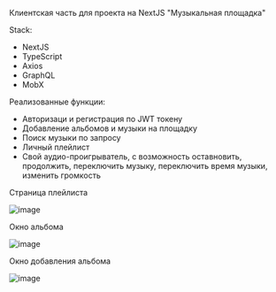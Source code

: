Клиентская часть для проекта на NextJS "Музыкальная площадка"

Stack:
- NextJS
- TypeScript
- Axios
- GraphQL
- MobX



Реализованные функции:
- Авторизаци и регистрация по JWT токену
- Добавление альбомов и музыки на площадку
- Поиск музыки по запросу
- Личный плейлист
- Свой аудио-проигрыватель, с возможность оставновить, продолжить, переключить музыку, переключить время музыки, изменить громкость

Страница плейлиста

![image](https://user-images.githubusercontent.com/118563722/226206466-cd8f6e0f-c9e1-47ff-8fb6-1ea47954884a.png)

Окно альбома

![image](https://user-images.githubusercontent.com/118563722/226205830-1b3acd6c-f6c1-4604-bade-1c655b9f35e6.png)

Окно добавления альбома

![image](https://user-images.githubusercontent.com/118563722/226206405-88c3278d-42ad-435a-b443-6a37fd956254.png)

